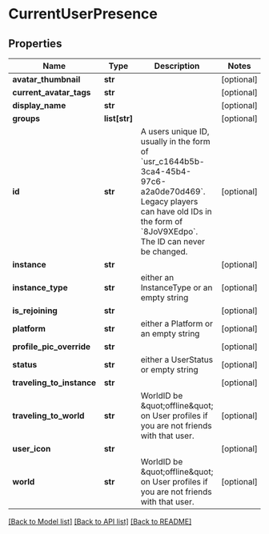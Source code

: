 # CurrentUserPresence


## Properties
Name | Type | Description | Notes
------------ | ------------- | ------------- | -------------
**avatar_thumbnail** | **str** |  | [optional] 
**current_avatar_tags** | **str** |  | [optional] 
**display_name** | **str** |  | [optional] 
**groups** | **list[str]** |  | [optional] 
**id** | **str** | A users unique ID, usually in the form of &#x60;usr_c1644b5b-3ca4-45b4-97c6-a2a0de70d469&#x60;. Legacy players can have old IDs in the form of &#x60;8JoV9XEdpo&#x60;. The ID can never be changed. | [optional] 
**instance** | **str** |  | [optional] 
**instance_type** | **str** | either an InstanceType or an empty string | [optional] 
**is_rejoining** | **str** |  | [optional] 
**platform** | **str** | either a Platform or an empty string | [optional] 
**profile_pic_override** | **str** |  | [optional] 
**status** | **str** | either a UserStatus or empty string | [optional] 
**traveling_to_instance** | **str** |  | [optional] 
**traveling_to_world** | **str** | WorldID be \&quot;offline\&quot; on User profiles if you are not friends with that user. | [optional] 
**user_icon** | **str** |  | [optional] 
**world** | **str** | WorldID be \&quot;offline\&quot; on User profiles if you are not friends with that user. | [optional] 

[[Back to Model list]](../README.md#documentation-for-models) [[Back to API list]](../README.md#documentation-for-api-endpoints) [[Back to README]](../README.md)


